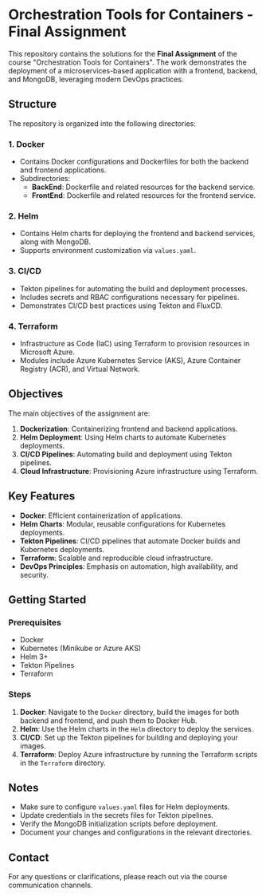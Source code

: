 # Orchestration Tools for Containers - Final Assignment

This repository contains the solutions for the **Final Assignment** of the course "Orchestration Tools for Containers". The work demonstrates the deployment of a microservices-based application with a frontend, backend, and MongoDB, leveraging modern DevOps practices.

## Structure

The repository is organized into the following directories:

### 1. **Docker**
   - Contains Docker configurations and Dockerfiles for both the backend and frontend applications.
   - Subdirectories:
     - **BackEnd**: Dockerfile and related resources for the backend service.
     - **FrontEnd**: Dockerfile and related resources for the frontend service.

### 2. **Helm**
   - Contains Helm charts for deploying the frontend and backend services, along with MongoDB.
   - Supports environment customization via `values.yaml`.

### 3. **CI/CD**
   - Tekton pipelines for automating the build and deployment processes.
   - Includes secrets and RBAC configurations necessary for pipelines.
   - Demonstrates CI/CD best practices using Tekton and FluxCD.

### 4. **Terraform**
   - Infrastructure as Code (IaC) using Terraform to provision resources in Microsoft Azure.
   - Modules include Azure Kubernetes Service (AKS), Azure Container Registry (ACR), and Virtual Network.

## Objectives

The main objectives of the assignment are:
1. **Dockerization**: Containerizing frontend and backend applications.
2. **Helm Deployment**: Using Helm charts to automate Kubernetes deployments.
3. **CI/CD Pipelines**: Automating build and deployment using Tekton pipelines.
4. **Cloud Infrastructure**: Provisioning Azure infrastructure using Terraform.

## Key Features

- **Docker**: Efficient containerization of applications.
- **Helm Charts**: Modular, reusable configurations for Kubernetes deployments.
- **Tekton Pipelines**: CI/CD pipelines that automate Docker builds and Kubernetes deployments.
- **Terraform**: Scalable and reproducible cloud infrastructure.
- **DevOps Principles**: Emphasis on automation, high availability, and security.

## Getting Started

### Prerequisites

- Docker
- Kubernetes (Minikube or Azure AKS)
- Helm 3+
- Tekton Pipelines
- Terraform

### Steps

1. **Docker**: Navigate to the `Docker` directory, build the images for both backend and frontend, and push them to Docker Hub.
2. **Helm**: Use the Helm charts in the `Helm` directory to deploy the services.
3. **CI/CD**: Set up the Tekton pipelines for building and deploying your images.
4. **Terraform**: Deploy Azure infrastructure by running the Terraform scripts in the `Terraform` directory.

## Notes

- Make sure to configure `values.yaml` files for Helm deployments.
- Update credentials in the secrets files for Tekton pipelines.
- Verify the MongoDB initialization scripts before deployment.
- Document your changes and configurations in the relevant directories.

## Contact

For any questions or clarifications, please reach out via the course communication channels.
